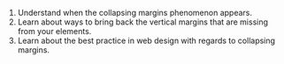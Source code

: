 1. Understand when the collapsing margins phenomenon appears.
2. Learn about ways to bring back the vertical margins that are missing from your elements.
3. Learn about the best practice in web design with regards to collapsing margins.